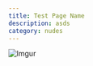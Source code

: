 ```yaml
---
title: Test Page Name
description: asds
category: nudes
---
```

![Imgur](https://i.imgur.com/CIPCZ2y.jpg)
